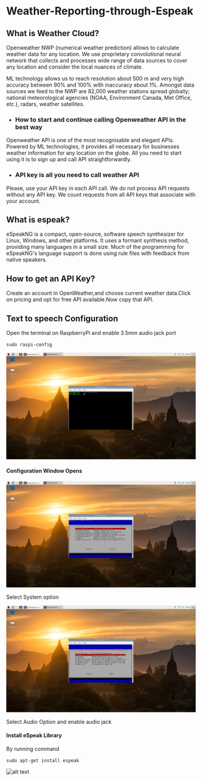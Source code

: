 # Weather-Reporting-through-Espeak

## What is Weather Cloud?
Openweather NWP (numerical weather prediction) allows to calculate weather data for any location. We use proprietary convolutional neural network that collects and processes wide range of data sources to cover any location and consider the local nuances of climate. 

ML technology allows us to reach resolution about 500 m and very high accuracy between 90% and 100% with inaccuracy about 1%. Amongst data sources we feed to the NWP are 82,000 weather stations spread globally; national meteorological agencies (NOAA, Environment Canada, Met Office, etc.), radars, weather satellites.

- ### How to start and continue calling Openweather API in the best way
Openweather API is one of the most recognisable and elegant APIs. Powered by ML technologies, it provides all necessary for businesses weather information for any location on the globe. All you need to start using it is to sign up and call API straightforwardly.

- ### API key is all you need to call weather API
Please, use your API key in each API call. We do not process API requests without any API key. We count requests from all API keys that associate with your account.

## What is espeak?
eSpeakNG is a compact, open-source, software speech synthesizer for Linux, Windows, and other platforms. It uses a formant synthesis method, providing many languages in a small size. Much of the programming for eSpeakNG's language support is done using rule files with feedback from native speakers.

## How to get an API Key?
Create an account in OpenWeather,and choose current weather data.Click on pricing and opt for free API available.Now copy that API.

## Text to speech Configuration
Open the terminal on RaspberryPi and enable 3.5mm audio jack port
```
sudo raspi-config
```
![alt text](https://github.com/Anmol17Agarwal/Weather-Reporting-through-Espeak/blob/main/2021-01-18-164618_1920x1080_scrot.png)

#### Configuration Window Opens

![alt text](https://github.com/Anmol17Agarwal/Weather-Reporting-through-Espeak/blob/main/2021-01-18-164623_1920x1080_scrot.png)

Select System option

![alt text](https://github.com/Anmol17Agarwal/Weather-Reporting-through-Espeak/blob/main/2021-01-18-164630_1920x1080_scrot.png)

Select Audio Option and enable audio jack

#### Install eSpeak Library
By running command
```
sudo apt-get install espeak
```

![alt text]()
